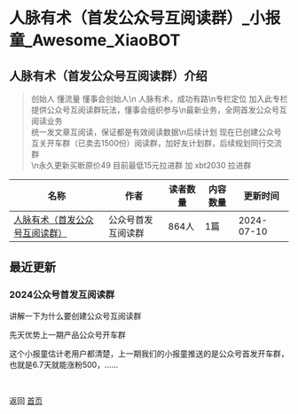 # 人脉有术（首发公众号互阅读群）_小报童_Awesome_XiaoBOT

## 人脉有术（首发公众号互阅读群）介绍
> 创始人 懂流量 懂事会创始人\n 人脉有术，成功有路\n专栏定位 加入此专栏提供公众号互阅读群玩法，懂事会组织参与\n最新业务，全网首发公众号互阅读业务  
统一发文章互阅读，保证都是有效阅读数据\n后续计划 现在已创建公众号互关开车群（已卖去1500份）阅读群，加好友计划群，后续规划同行交流群  
\n永久更新买断原价49 目前最低15元拉进群 加 xbt2030 拉进群  
  


|名称|作者|读者数量|内容数量|更新时间|
|---|---|---|---|---|
|[人脉有术（首发公众号互阅读群）](https://xiaobot.net/p/h666?refer=0b133df9-27dc-423b-8101-639049001c13)|公众号首发互阅读群|864人|1篇|2024-07-10|

## 最近更新
### 2024公众号首发互阅读群

讲解一下为什么要创建公众号互阅读群

先天优势上一期产品公众号开车群

这个小报童估计老用户都清楚，上一期我们的小报童推送的是公众号首发开车群，也就是6.7天就能涨粉500，......


<a href="https://github.com/Reno9527/awesome-xiaobot" style="color: white; text-decoration: none;">awesome-xiaobot</a>

返回 [首页](../README.md)
